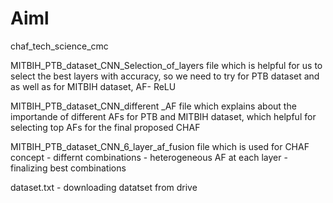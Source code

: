 # Aiml
chaf_tech_science_cmc


MITBIH_PTB_dataset_CNN_Selection_of_layers file which is helpful for us to select the best layers with accuracy, so we need to try for PTB dataset and as well as for MITBIH dataset, AF- ReLU

MITBIH_PTB_dataset_CNN_different _AF file which explains about the importande of different AFs for PTB and MITBIH dataset, which helpful for selecting top AFs for the final proposed CHAF

MITBIH_PTB_dataset_CNN_6_layer_af_fusion file which is used for CHAF concept - differnt combinations - heterogeneous AF at each layer - finalizing best combinations

dataset.txt - downloading datatset from drive

